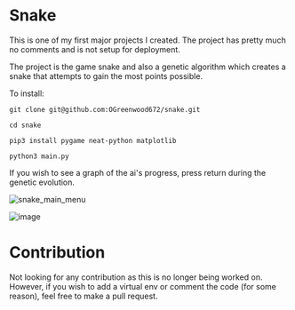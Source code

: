# Snake

This is one of my first major projects I created.
The project has pretty much no comments and is not setup for deployment.

The project is the game snake and also a genetic algorithm which creates a snake that attempts to gain the most points possible.

To install:

`git clone git@github.com:OGreenwood672/snake.git`

`cd snake`

`pip3 install pygame neat-python matplotlib`

`python3 main.py`

If you wish to see a graph of the ai's progress, press return during the genetic evolution.


![snake_main_menu](https://user-images.githubusercontent.com/22611951/130637136-10b3fa6b-2824-4a60-bedf-54d96afb0e3f.png)

![image](https://user-images.githubusercontent.com/22611951/130637457-4c73cf36-ea03-4679-9ef3-88cdcb94c77f.png)


# Contribution
Not looking for any contribution as this is no longer being worked on.
However, if you wish to add a virtual env or comment the code (for some reason), feel free to make a pull request.

